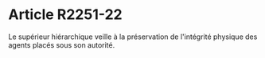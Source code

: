 # Article R2251-22

Le supérieur hiérarchique veille à la préservation de l'intégrité physique des agents placés sous son autorité.

